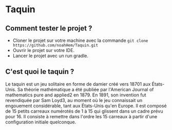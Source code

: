 # Taquin

## Comment tester le projet ?

- Cloner le projet sur votre machine avec la commande `git clone https://github.com/noahHem/Taquin.git`
- Ouvrir le projet sur votre IDE.
- Lancer le projet avec un run gradle.

## C'est quoi le taquin ?

Le taquin est un jeu solitaire en forme de damier créé vers 18701 aux États-Unis. 
Sa théorie mathématique a été publiée par l'American Journal of mathematics pure and applied2 en 1879. 
En 1891, son invention fut revendiquée par Sam Loyd3, au moment où le jeu connaissait un engouement considérable, tant aux États-Unis qu'en Europe. 
Il est composé de 15 petits carreaux numérotés de 1 à 15 qui glissent dans un cadre prévu pour 16. 
Il consiste à remettre dans l'ordre les 15 carreaux à partir d'une configuration initiale quelconque.
